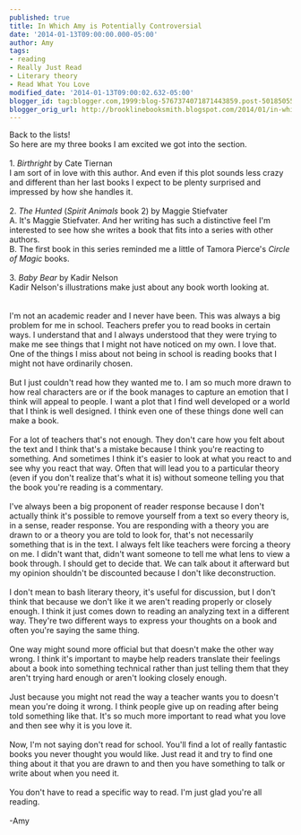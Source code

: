 ```yaml
---
published: true
title: In Which Amy is Potentially Controversial
date: '2014-01-13T09:00:00.000-05:00'
author: Amy
tags:
- reading
- Really Just Read
- Literary theory
- Read What You Love
modified_date: '2014-01-13T09:00:02.632-05:00'
blogger_id: tag:blogger.com,1999:blog-5767374071871443859.post-501850557486477030
blogger_orig_url: http://brooklinebooksmith.blogspot.com/2014/01/in-which-amy-is-potentially.html
---
```


Back to the lists!<br />So here are my three books I am excited we got into the section.<br /><br />1. <em>Birthright</em> by Cate Tiernan<br />I am sort of in love with this author. And even if this plot sounds less crazy and different than her last books I expect to be plenty surprised and impressed by how she handles it.<br /><br />2. <i>The Hunted</i> (<i>Spirit Animals</i> book 2) by Maggie Stiefvater<br />A. It's Maggie Stiefvater. And her writing has such a&nbsp;distinctive feel I'm interested to see how she writes a book that fits into a series with other authors.<br />B. The first book in this series reminded me a little of Tamora Pierce's <i>Circle of Magic</i> books. <br /><br />3. <i>Baby Bear</i> by Kadir Nelson<br />Kadir Nelson's illustrations make just about any book worth looking at.<br /><br /><br />I'm not an academic reader and I never have been. This was always a big problem for me in school. Teachers prefer you to read books in certain ways. I understand that and I always understood that they were trying to make me see things that I might not have noticed on my own. I love that. One of the things I miss about not being in school is reading books that I might not have ordinarily chosen.<br /><br />But I just couldn't read how they wanted me to. I am so much more drawn to how real characters are or if the book manages to capture an emotion that I think will appeal to people. I want a plot that I find well developed or a world that I think is well designed. I think even one of these things done well can make a book.<br /><br />For a lot of teachers that's not enough. They don't care how you felt about the text and I think that's a mistake because I think you're reacting to something. And sometimes I think it's easier to look at what you react to and see why you react that way. Often that will lead you to a particular theory (even if you don't realize that's what it is) without someone telling you that the book you're reading is a commentary.<br /><br />I've always been a big proponent of reader response because I don't actually think it's possible to remove yourself from a text so every theory is, in a sense, reader response. You are responding with a theory you are drawn to or a theory you are told to look for, that's not necessarily something that is in the text. I always felt like teachers were forcing a theory on me. I didn't want that, didn't want someone to tell me what lens to view a book through. I should get to decide that. We can talk about it afterward but my opinion shouldn't be discounted because I don't like deconstruction.<br /><br />I don't mean to bash literary theory, it's useful for discussion, but I don't think that because we don't like it we aren't reading properly or closely enough. I think it just comes down to reading an analyzing text in a different way. They're two different ways to express your thoughts on a book and often you're saying the same thing.<br /><br />One way might sound more official but that doesn't make the other way wrong. I think it's important to maybe help readers translate their feelings about a book into something technical rather than just telling them that they aren't trying hard enough or aren't looking closely enough.<br /><br />Just because you might not read the way a teacher wants you to doesn't mean you're doing it wrong. I think people give up on reading after being told something like that. It's so much more important to read what you love and then see why it is you love it.<br /><br />Now, I'm not saying don't read for school. You'll find a lot of really fantastic books you never thought you would like. Just read it and try to find one thing about it that you are drawn to and then you have something to talk or write about when you need it.<br /><br />You don't have to read a specific way to read. I'm just glad you're all reading.<br /><br />-Amy